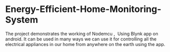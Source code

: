# Energy-Efficient-Home-Monitoring-System
The project demonstrates the working of Nodemcu ,  Using Blynk app on android. It can be used in many ways we can use it for controlling all the electrical appliances in our home from anywhere on the earth using the app.
